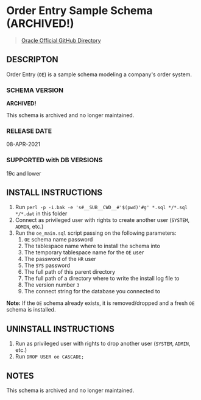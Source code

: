 # Order Entry Sample Schema  (ARCHIVED!)

   > [Oracle Official GitHub Directory](https://github.com/oracle-samples/db-sample-schemas/tree/main/order_entry)


## DESCRIPTON

Order Entry (`OE`) is a sample schema modeling a company's order system.

### SCHEMA VERSION

**ARCHIVED!**

This schema is archived and no longer maintained.

### RELEASE DATE

08-APR-2021

### SUPPORTED with DB VERSIONS

19c and lower

## INSTALL INSTRUCTIONS
1. Run `perl -p -i.bak -e 's#__SUB__CWD__#'$(pwd)'#g' *.sql */*.sql */*.dat` in this folder
2. Connect as privileged user with rights to create another user (`SYSTEM`, `ADMIN`, etc.)
3. Run the `oe_main.sql` script passing on the following parameters:
    1. `OE` schema name password
    2. The tablespace name where to install the schema into
    3. The temporary tablespace name for the `OE` user
    4. The password of the `HR` user
    5. The `SYS` password
    6. The full path of this parent directory
    7. The full path of a directory where to write the install log file to
    8. The version number `3`
    9. The connect string for the database you connected to

**Note:** If the `OE` schema already exists, it is removed/dropped and 
        a fresh `OE` schema is installed.

## UNINSTALL INSTRUCTIONS

1. Run as privileged user with rights to drop another user (`SYSTEM`, `ADMIN`, etc.)
2. Run `DROP USER oe CASCADE;`

## NOTES
This schema is archived and no longer maintained.
